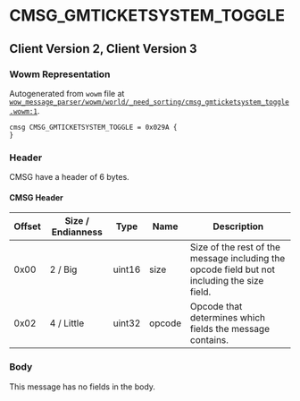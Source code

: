 # CMSG_GMTICKETSYSTEM_TOGGLE

## Client Version 2, Client Version 3

### Wowm Representation

Autogenerated from `wowm` file at [`wow_message_parser/wowm/world/_need_sorting/cmsg_gmticketsystem_toggle.wowm:1`](https://github.com/gtker/wow_messages/tree/main/wow_message_parser/wowm/world/_need_sorting/cmsg_gmticketsystem_toggle.wowm#L1).
```rust,ignore
cmsg CMSG_GMTICKETSYSTEM_TOGGLE = 0x029A {
}
```
### Header

CMSG have a header of 6 bytes.

#### CMSG Header

| Offset | Size / Endianness | Type   | Name   | Description |
| ------ | ----------------- | ------ | ------ | ----------- |
| 0x00   | 2 / Big           | uint16 | size   | Size of the rest of the message including the opcode field but not including the size field.|
| 0x02   | 4 / Little        | uint32 | opcode | Opcode that determines which fields the message contains.|

### Body

This message has no fields in the body.

